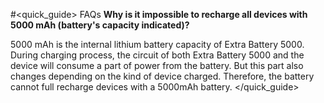 #<quick_guide> FAQs
**Why is it impossible to recharge all devices with 5000 mAh (battery's capacity indicated)?**

5000 mAh is the internal lithium battery capacity of Extra Battery 5000. During charging process, the circuit of both Extra Battery 5000 and the device will consume a part of power from the battery. But this part also changes depending on the kind of device charged. Therefore, the battery cannot full recharge devices with a 5000mAh battery.
</quick_guide>
